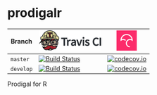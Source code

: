 # prodigalr

Branch   |[![Travis CI logo](man/figures/TravisCI.png)](https://travis-ci.org)                                                                    |[![Codecov logo](man/figures/Codecov.png)](https://www.codecov.io)
---------|----------------------------------------------------------------------------------------------------------------------------------------|----------------------------------------------------------------------------------------------------------------------------------------------------------------------
`master` |[![Build Status](https://travis-ci.org/richelbilderbeek/prodigalr.svg?branch=master)](https://travis-ci.org/richelbilderbeek/prodigalr) |[![codecov.io](https://codecov.io/github/richelbilderbeek/prodigalr/coverage.svg?branch=master)](https://codecov.io/github/richelbilderbeek/prodigalr/branch/master)
`develop`|[![Build Status](https://travis-ci.org/richelbilderbeek/prodigalr.svg?branch=develop)](https://travis-ci.org/richelbilderbeek/prodigalr)|[![codecov.io](https://codecov.io/github/richelbilderbeek/prodigalr/coverage.svg?branch=develop)](https://codecov.io/github/richelbilderbeek/prodigalr/branch/develop)

Prodigal for R

